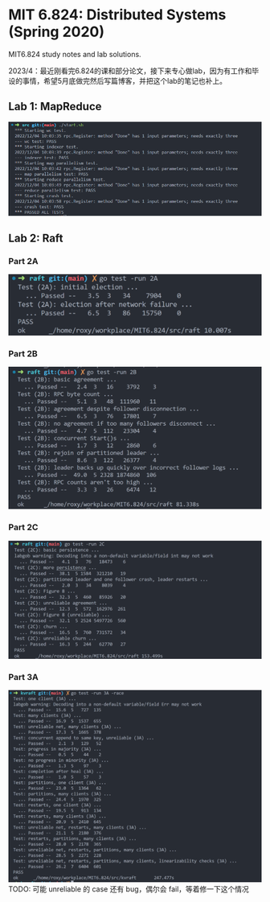 # MIT 6.824: Distributed Systems (Spring 2020)
MIT6.824 study notes and lab solutions.

2023/4：最近刚看完6.824的课和部分论文，接下来专心做lab，因为有工作和毕设的事情，希望5月底做完然后写篇博客，并把这个lab的笔记也补上。

## Lab 1: MapReduce

![IMG](img/pass_lab1.png)

## Lab 2: Raft

### Part 2A

![IMG](img/pass_lab2a.png)

### Part 2B

![IMG](img/pass_lab2b.png)

### Part 2C

![IMG](img/pass_lab2c.png)

### Part 3A

![IMG](img/pass_lab3a.png) TODO: 可能 unreliable 的 case 还有 bug，偶尔会 fail，等着修一下这个情况
